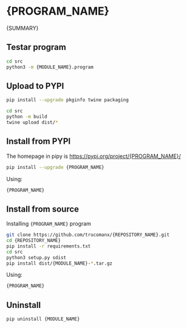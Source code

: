 # {PROGRAM_NAME}

{SUMMARY}

## Testar program

```bash
cd src
python3 -m {MODULE_NAME}.program
```

## Upload to PYPI

```bash
pip install --upgrade pkginfo twine packaging

cd src
python -m build
twine upload dist/*
```

## Install from PYPI

The homepage in pipy is https://pypi.org/project/{PROGRAM_NAME}/

```bash
pip install --upgrade {PROGRAM_NAME}
```

Using:

```bash
{PROGRAM_NAME}
```

## Install from source
Installing `{PROGRAM_NAME}` program

```bash
git clone https://github.com/trucomanx/{REPOSITORY_NAME}.git
cd {REPOSITORY_NAME}
pip install -r requirements.txt
cd src
python3 setup.py sdist
pip install dist/{MODULE_NAME}-*.tar.gz
```
Using:

```bash
{PROGRAM_NAME}
```

## Uninstall

```bash
pip uninstall {MODULE_NAME}
```
